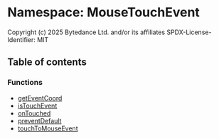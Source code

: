 # Namespace: MouseTouchEvent

Copyright (c) 2025 Bytedance Ltd. and/or its affiliates
SPDX-License-Identifier: MIT

## Table of contents

### Functions

* [getEventCoord](/auto-docs/fixed-layout-editor/functions/MouseTouchEvent.getEventCoord.md)
* [isTouchEvent](/auto-docs/fixed-layout-editor/functions/MouseTouchEvent.isTouchEvent.md)
* [onTouched](/auto-docs/fixed-layout-editor/functions/MouseTouchEvent.onTouched.md)
* [preventDefault](/auto-docs/fixed-layout-editor/functions/MouseTouchEvent.preventDefault.md)
* [touchToMouseEvent](/auto-docs/fixed-layout-editor/functions/MouseTouchEvent.touchToMouseEvent.md)
